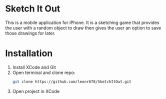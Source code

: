 # Sketch It Out

This is a mobile application for iPhone. It is a sketching game that provides the user with a random object to draw then gives the user an option to save those drawings for later.

# Installation

1. Install XCode and Git
2. Open terminal and clone repo:
    ```bash
   git clone https://github.com/leonr678/SketchItOut.git
3. Open project in XCode
